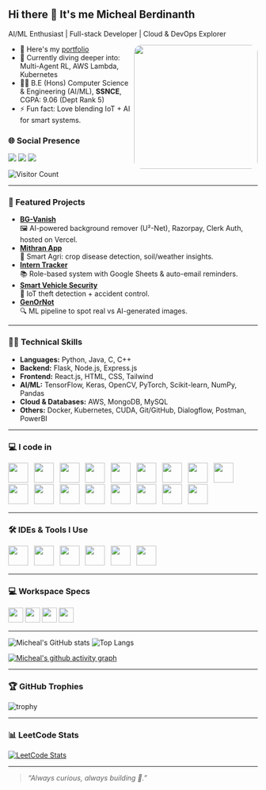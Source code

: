 ## Hi there 👋 It's me Micheal Berdinanth

AI/ML Enthusiast | Full-stack Developer | Cloud & DevOps Explorer

<img align="right" src="https://michealprofile.netlify.app/IMG_6828.JPG" width="250" style="border-radius:15px;" />

- 🔭 Here's my [portfolio](https://michealprofile.netlify.app)
- 🌱 Currently diving deeper into: Multi-Agent RL, AWS Lambda, Kubernetes
- 👨‍🎓 B.E (Hons) Computer Science & Engineering (AI/ML), **SSNCE**, CGPA: 9.06 (Dept Rank 5)
- ⚡ Fun fact: Love blending IoT + AI for smart systems.

### 🌐 Social Presence
[<img src="https://img.shields.io/badge/LinkedIn-0077B5?style=for-the-badge&logo=linkedin&logoColor=white" />](https://www.linkedin.com/in/micheal-berdinanth-m/) 
[<img src="https://img.shields.io/badge/GitHub-100000?style=for-the-badge&logo=github&logoColor=white"/>](https://github.com/Mmb0129)
[<img src="https://img.shields.io/badge/Email-D14836?style=for-the-badge&logo=gmail&logoColor=white"/>](mailto:michealberdinanth2210812@ssn.edu.in)

![Visitor Count](https://komarev.com/ghpvc/?username=Mmb0129&style=flat-square&color=00ff7f)

---

### 🚀 Featured Projects
- [**BG-Vanish**](https://github.com/Mmb0129/BG-Vanish)  
  🖼️ AI-powered background remover (U²-Net), Razorpay, Clerk Auth, hosted on Vercel.
- [**Mithran App**](https://github.com/Mmb0129/Mithran-App)  
  🌾 Smart Agri: crop disease detection, soil/weather insights.
- [**Intern Tracker**](https://github.com/Mmb0129/Intern-Tracker-App)  
  📚 Role-based system with Google Sheets & auto-email reminders.
- [**Smart Vehicle Security**](https://github.com/Mmb0129/Smart-Vehicle-Security)  
  🚗 IoT theft detection + accident control.
- [**GenOrNot**](https://github.com/Mmb0129/Real-Vs-Fake-Detector)  
  🔍 ML pipeline to spot real vs AI-generated images.

---

### 👨‍💻 Technical Skills
- **Languages:** Python, Java, C, C++
- **Backend:** Flask, Node.js, Express.js
- **Frontend:** React.js, HTML, CSS, Tailwind
- **AI/ML:** TensorFlow, Keras, OpenCV, PyTorch, Scikit-learn, NumPy, Pandas
- **Cloud & Databases:** AWS, MongoDB, MySQL
- **Others:** Docker, Kubernetes, CUDA, Git/GitHub, Dialogflow, Postman, PowerBI

---

### 💻 I code in
<img height="40" src="https://img.icons8.com/color/48/000000/python.png"/> &nbsp;
<img height="40" src="https://img.icons8.com/color/48/000000/java-coffee-cup-logo.png"/> &nbsp;
<img height="40" src="https://img.icons8.com/color/48/000000/c-programming.png"/> &nbsp;
<img height="40" src="https://img.icons8.com/color/48/000000/c-plus-plus-logo.png"/> &nbsp;
<img height="40" src="https://img.icons8.com/color/48/000000/javascript.png"/> &nbsp;
<img height="40" src="https://img.icons8.com/color/48/000000/html-5.png"/> &nbsp;
<img height="40" src="https://img.icons8.com/color/48/000000/css3.png"/> &nbsp;
<img height="40" src="https://img.icons8.com/color/48/null/nodejs.png"/> &nbsp;
<img height="40" src="https://img.icons8.com/color/48/000000/react-native.png"/> &nbsp;
<img height="40" src="https://img.icons8.com/color/48/000000/google-firebase-console.png"/> &nbsp;
<img height="40" src="https://img.icons8.com/color/48/000000/mysql-logo.png"/> &nbsp;
<img height="40" src="https://img.icons8.com/color/48/000000/mongodb.png"/> &nbsp;
<img height="40" src="https://img.icons8.com/color/48/000000/tensorflow.png"/> &nbsp;
<img height="40" src="https://img.icons8.com/fluent/48/000000/arduino.png"/> &nbsp;
<img height="40" src="https://img.icons8.com/color/48/000000/docker.png"/> &nbsp;
<img height="40" src="https://img.icons8.com/color/48/000000/kubernetes.png"/> &nbsp;
<img height="40" src="https://img.icons8.com/color/48/000000/power-bi.png"/>

---

### 🛠 IDEs & Tools I Use
<img height="40" src="https://img.icons8.com/color/48/000000/visual-studio-code-2019.png"/> &nbsp;
<img height="40" src="https://img.icons8.com/color/48/000000/pycharm.png"/> &nbsp;
<img height="40" src="https://img.icons8.com/color/50/000000/git.png"/> &nbsp;
<img height="40" src="https://img.icons8.com/dusk/64/000000/anaconda.png"/> &nbsp;
<img height="40" src="https://img.icons8.com/officel/480/null/java-eclipse.png"/> &nbsp;
<img height="40" src="https://img.icons8.com/color/48/000000/figma--v1.png"/>

---

### 💻 Workspace Specs
<img height="30" src="https://img.shields.io/badge/Windows_11-0078D6?style=for-the-badge&logo=windows&logoColor=white"/>
<img height="30" src="https://img.shields.io/badge/Ubuntu_22-FFFFFF?style=for-the-badge&logo=ubuntu&logoColor=E95420"/>
<img height="30" src="https://img.shields.io/badge/Intel-Core_i7_13th-0071C5?style=for-the-badge&logo=intel&logoColor=white"/>
<img height="30" src="https://img.shields.io/badge/NVIDIA-RTX3050-76B900?style=for-the-badge&logo=nvidia&logoColor=white"/>

---

![Micheal's GitHub stats](https://github-readme-stats.vercel.app/api?username=Mmb0129&theme=tokyonight&show_icons=true)
![Top Langs](https://github-readme-stats.vercel.app/api/top-langs/?username=Mmb0129&layout=compact&theme=tokyonight)

[![Micheal's github activity graph](https://github-readme-activity-graph.vercel.app/graph?username=Mmb0129&bg_color=000000&color=00ff7f&line=00ff7f&point=ffffff&area=true&hide_border=true)](https://github.com/ashutosh00710/github-readme-activity-graph)

---

### 🏆 GitHub Trophies
![trophy](https://github-profile-trophy.vercel.app/?username=Mmb0129&theme=onedark&no-frame=true&no-bg=true&margin-w=4)

---

### 📊 LeetCode Stats
[![LeetCode Stats](https://leetcard.jacoblin.cool/MichealBerdinanth?theme=dark&ext=contest)](https://leetcode.com/u/MichealBerdinanth/)

---

> *“Always curious, always building 🚀.”*
